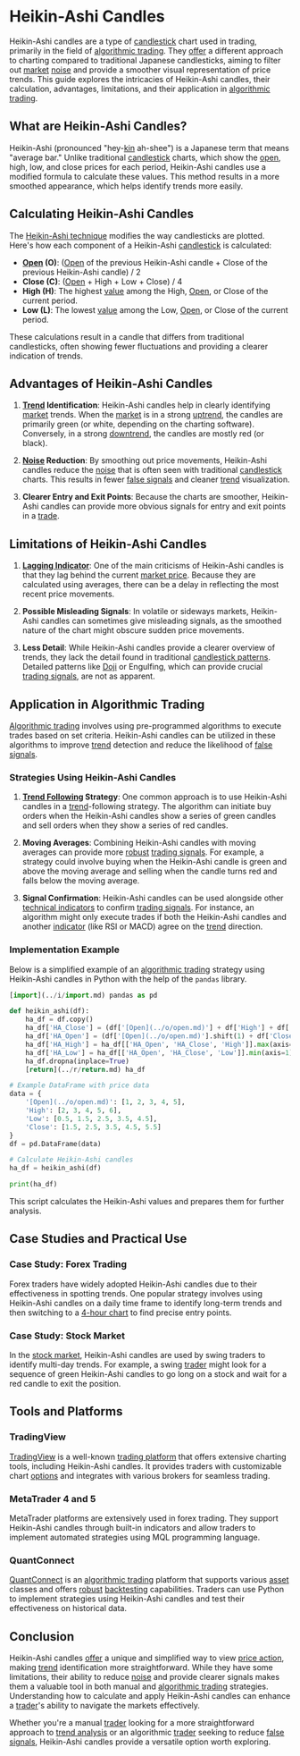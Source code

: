 # Heikin-Ashi Candles

Heikin-Ashi candles are a type of [candlestick](../c/candlestick.md) chart used in trading, primarily in the field of [algorithmic trading](../a/algorithmic_trading.md). They [offer](../o/offer.md) a different approach to charting compared to traditional Japanese candlesticks, aiming to filter out [market](../m/market.md) [noise](../n/noise.md) and provide a smoother visual representation of price trends. This guide explores the intricacies of Heikin-Ashi candles, their calculation, advantages, limitations, and their application in [algorithmic trading](../a/algorithmic_trading.md).

## What are Heikin-Ashi Candles?

Heikin-Ashi (pronounced "hey-[kin](../k/kin.md) ah-shee") is a Japanese term that means "average bar." Unlike traditional [candlestick](../c/candlestick.md) charts, which show the [open](../o/open.md), high, low, and close prices for each period, Heikin-Ashi candles use a modified formula to calculate these values. This method results in a more smoothed appearance, which helps identify trends more easily.

## Calculating Heikin-Ashi Candles

The [Heikin-Ashi technique](../h/heikin-ashi_technique.md) modifies the way candlesticks are plotted. Here's how each component of a Heikin-Ashi [candlestick](../c/candlestick.md) is calculated:

- **[Open](../o/open.md) (O)**: ([Open](../o/open.md) of the previous Heikin-Ashi candle + Close of the previous Heikin-Ashi candle) / 2
- **Close (C)**: ([Open](../o/open.md) + High + Low + Close) / 4
- **High (H)**: The highest [value](../v/value.md) among the High, [Open](../o/open.md), or Close of the current period.
- **Low (L)**: The lowest [value](../v/value.md) among the Low, [Open](../o/open.md), or Close of the current period.

These calculations result in a candle that differs from traditional candlesticks, often showing fewer fluctuations and providing a clearer indication of trends.

## Advantages of Heikin-Ashi Candles

1. **[Trend](../t/trend.md) Identification**: Heikin-Ashi candles help in clearly identifying [market](../m/market.md) trends. When the [market](../m/market.md) is in a strong [uptrend](../u/uptrend.md), the candles are primarily green (or white, depending on the charting software). Conversely, in a strong [downtrend](../d/downtrend.md), the candles are mostly red (or black).

2. **[Noise](../n/noise.md) Reduction**: By smoothing out price movements, Heikin-Ashi candles reduce the [noise](../n/noise.md) that is often seen with traditional [candlestick](../c/candlestick.md) charts. This results in fewer [false signals](../f/false_signals_in_trading.md) and cleaner [trend](../t/trend.md) visualization.

3. **Clearer Entry and Exit Points**: Because the charts are smoother, Heikin-Ashi candles can provide more obvious signals for entry and exit points in a [trade](../t/trade.md).

## Limitations of Heikin-Ashi Candles

1. **[Lagging Indicator](../l/lagging_indicator.md)**: One of the main criticisms of Heikin-Ashi candles is that they lag behind the current [market price](../m/market_price.md). Because they are calculated using averages, there can be a delay in reflecting the most recent price movements.

2. **Possible Misleading Signals**: In volatile or sideways markets, Heikin-Ashi candles can sometimes give misleading signals, as the smoothed nature of the chart might obscure sudden price movements.

3. **Less Detail**: While Heikin-Ashi candles provide a clearer overview of trends, they lack the detail found in traditional [candlestick patterns](../c/candlestick_patterns.md). Detailed patterns like [Doji](../d/doji.md) or Engulfing, which can provide crucial [trading signals](../t/trading_signals.md), are not as apparent.

## Application in Algorithmic Trading

[Algorithmic trading](../a/algorithmic_trading.md) involves using pre-programmed algorithms to execute trades based on set criteria. Heikin-Ashi candles can be utilized in these algorithms to improve [trend](../t/trend.md) detection and reduce the likelihood of [false signals](../f/false_signals_in_trading.md).

### Strategies Using Heikin-Ashi Candles

1. **[Trend Following](../t/trend_following.md) Strategy**: One common approach is to use Heikin-Ashi candles in a [trend](../t/trend.md)-following strategy. The algorithm can initiate buy orders when the Heikin-Ashi candles show a series of green candles and sell orders when they show a series of red candles.

2. **Moving Averages**: Combining Heikin-Ashi candles with moving averages can provide more [robust](../r/robust.md) [trading signals](../t/trading_signals.md). For example, a strategy could involve buying when the Heikin-Ashi candle is green and above the moving average and selling when the candle turns red and falls below the moving average.

3. **Signal Confirmation**: Heikin-Ashi candles can be used alongside other [technical indicators](../t/technical_indicators.md) to confirm [trading signals](../t/trading_signals.md). For instance, an algorithm might only execute trades if both the Heikin-Ashi candles and another [indicator](../i/indicator.md) (like RSI or MACD) agree on the [trend](../t/trend.md) direction.

### Implementation Example

Below is a simplified example of an [algorithmic trading](../a/algorithmic_trading.md) strategy using Heikin-Ashi candles in Python with the help of the `pandas` library.

```python
[import](../i/import.md) pandas as pd

def heikin_ashi(df):
    ha_df = df.copy()
    ha_df['HA_Close'] = (df['[Open](../o/open.md)'] + df['High'] + df['Low'] + df['Close']) / 4
    ha_df['HA_Open'] = (df['[Open](../o/open.md)'].shift(1) + df['Close'].shift(1)) / 2
    ha_df['HA_High'] = ha_df[['HA_Open', 'HA_Close', 'High']].max(axis=1)
    ha_df['HA_Low'] = ha_df[['HA_Open', 'HA_Close', 'Low']].min(axis=1)
    ha_df.dropna(inplace=True)
    [return](../r/return.md) ha_df

# Example DataFrame with price data
data = {
    '[Open](../o/open.md)': [1, 2, 3, 4, 5],
    'High': [2, 3, 4, 5, 6],
    'Low': [0.5, 1.5, 2.5, 3.5, 4.5],
    'Close': [1.5, 2.5, 3.5, 4.5, 5.5]
}
df = pd.DataFrame(data)

# Calculate Heikin-Ashi candles
ha_df = heikin_ashi(df)

print(ha_df)
```

This script calculates the Heikin-Ashi values and prepares them for further analysis.

## Case Studies and Practical Use

### Case Study: Forex Trading

Forex traders have widely adopted Heikin-Ashi candles due to their effectiveness in spotting trends. One popular strategy involves using Heikin-Ashi candles on a daily time frame to identify long-term trends and then switching to a [4-hour chart](../1/4-hour_chart.md) to find precise entry points.

### Case Study: Stock Market

In the [stock market](../s/stock_market.md), Heikin-Ashi candles are used by swing traders to identify multi-day trends. For example, a swing [trader](../t/trader.md) might look for a sequence of green Heikin-Ashi candles to go long on a stock and wait for a red candle to exit the position.

## Tools and Platforms

### TradingView

[TradingView](https://www.tradingview.com) is a well-known [trading platform](../t/trading_platform.md) that offers extensive charting tools, including Heikin-Ashi candles. It provides traders with customizable chart [options](../o/options.md) and integrates with various brokers for seamless trading.

### MetaTrader 4 and 5

MetaTrader platforms are extensively used in forex trading. They support Heikin-Ashi candles through built-in indicators and allow traders to implement automated strategies using MQL programming language.

### QuantConnect

[QuantConnect](https://www.quantconnect.com) is an [algorithmic trading](../a/algorithmic_trading.md) platform that supports various [asset](../a/asset.md) classes and offers [robust](../r/robust.md) [backtesting](../b/backtesting.md) capabilities. Traders can use Python to implement strategies using Heikin-Ashi candles and test their effectiveness on historical data.

## Conclusion

Heikin-Ashi candles [offer](../o/offer.md) a unique and simplified way to view [price action](../p/price_action.md), making [trend](../t/trend.md) identification more straightforward. While they have some limitations, their ability to reduce [noise](../n/noise.md) and provide clearer signals makes them a valuable tool in both manual and [algorithmic trading](../a/algorithmic_trading.md) strategies. Understanding how to calculate and apply Heikin-Ashi candles can enhance a [trader](../t/trader.md)'s ability to navigate the markets effectively.

Whether you're a manual [trader](../t/trader.md) looking for a more straightforward approach to [trend analysis](../t/trend_analysis.md) or an algorithmic [trader](../t/trader.md) seeking to reduce [false signals](../f/false_signals_in_trading.md), Heikin-Ashi candles provide a versatile option worth exploring.
